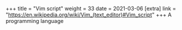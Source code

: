 +++
title = "Vim script"
weight = 33
date = 2021-03-06
[extra]
link = "https://en.wikipedia.org/wiki/Vim_(text_editor)#Vim_script"
+++
A programming language

